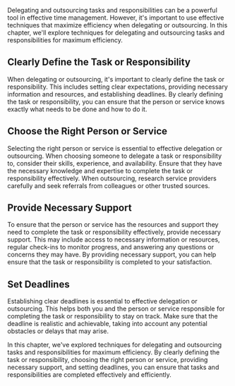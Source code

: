 
Delegating and outsourcing tasks and responsibilities can be a powerful tool in effective time management. However, it's important to use effective techniques that maximize efficiency when delegating or outsourcing. In this chapter, we'll explore techniques for delegating and outsourcing tasks and responsibilities for maximum efficiency.

Clearly Define the Task or Responsibility
-----------------------------------------

When delegating or outsourcing, it's important to clearly define the task or responsibility. This includes setting clear expectations, providing necessary information and resources, and establishing deadlines. By clearly defining the task or responsibility, you can ensure that the person or service knows exactly what needs to be done and how to do it.

Choose the Right Person or Service
----------------------------------

Selecting the right person or service is essential to effective delegation or outsourcing. When choosing someone to delegate a task or responsibility to, consider their skills, experience, and availability. Ensure that they have the necessary knowledge and expertise to complete the task or responsibility effectively. When outsourcing, research service providers carefully and seek referrals from colleagues or other trusted sources.

Provide Necessary Support
-------------------------

To ensure that the person or service has the resources and support they need to complete the task or responsibility effectively, provide necessary support. This may include access to necessary information or resources, regular check-ins to monitor progress, and answering any questions or concerns they may have. By providing necessary support, you can help ensure that the task or responsibility is completed to your satisfaction.

Set Deadlines
-------------

Establishing clear deadlines is essential to effective delegation or outsourcing. This helps both you and the person or service responsible for completing the task or responsibility to stay on track. Make sure that the deadline is realistic and achievable, taking into account any potential obstacles or delays that may arise.

In this chapter, we've explored techniques for delegating and outsourcing tasks and responsibilities for maximum efficiency. By clearly defining the task or responsibility, choosing the right person or service, providing necessary support, and setting deadlines, you can ensure that tasks and responsibilities are completed effectively and efficiently.


